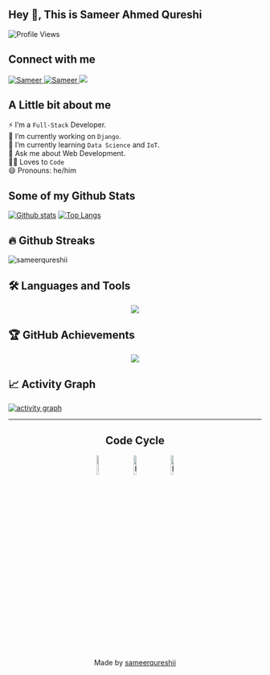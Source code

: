## Hey 👋, This is Sameer Ahmed Qureshi
![Profile Views](https://komarev.com/ghpvc/?username=sameerqureshii&style=for-the-badge)

## Connect with me

 <a href="https://www.linkedin.com/in/sameer-ahmed-qureshi56/" target="_blank">
<img src=https://img.shields.io/badge/linkedin-%231E77B5.svg?&style=for-the-badge&logo=linkedin&logoColor=white alt=Sameer Ahmed Qureshi Linkedin/>
</a>
 <a href="https://github.com/sameerqureshii" target="_blank">
<img src=https://img.shields.io/badge/GitHub-100000?style=for-the-badge&logo=github&logoColor=white alt=Sameer Ahmed Qureshi GitHub />
</a>
<a href="https://kaggle.com/sameerqureshii" target="_blank">
<img src="https://img.shields.io/badge/Kaggle-20BEFF?style=for-the-badge&logo=Kaggle&logoColor=white" />
</a>

<!-- <a href="https://www.blackcater.com" alt="blackcater's blog" target="_blank">
  <img src="https://github.com/blackcater/blackcater/raw/main/images/social-blog.svg" height="40" />
</a>
<a href="mailto:i@blackcater.dev">
  <img src="https://github.com/blackcater/blackcater/raw/main/images/social-gmail.svg" height="40" />
</a>
<a href="https://leetcode-cn.com/u/blackcater/">
  <img src="https://github.com/blackcater/blackcater/raw/main/images/social-leetcode.svg" height="40" />
</a> -->

</br>
<p align='left'>
 
## A Little bit about me
⚡ I’m a `Full-Stack` Developer. </br>
🔭 I’m currently working on `Django`. </br>
🌱 I’m currently learning `Data Science` and `IoT`.</br>
💬 Ask me about Web Development.</br>
👨‍💻 Loves to `Code` </br>
😄 Pronouns: he/him</br>
<!--👯 I’m looking to collaborate on ...</br>
🤔 I’m looking for help with ...</br>  -->
</p>

## Some of my Github Stats

[![Github stats](https://github-readme-stats.vercel.app/api?username=sameerqureshii&show_icons=true&include_all_commits=true)](https://github.com/sameerqureshii/github-readme-stats)
[![Top Langs](https://github-readme-stats.vercel.app/api/top-langs/?username=sameerqureshii&layout=compact)](https://github.com/sameerqureshii/github-readme-stats)

## 🔥 Github Streaks
<p><img align="center" src="https://github-readme-streak-stats.herokuapp.com/?user=sameerqureshii&" alt="sameerqureshii" /></p>


## 🛠️ Languages and Tools
<p align="center">
  <a href="https://skillicons.dev">
    <img src="https://skillicons.dev/icons?i=vscode,html,css,sass,tailwind,bootstrap,javascript,jquery,angular,php,pycharm,python,django,sklearn,opencv,tensorflow,arduino,r,c,cpp,visualstudio,cs,androidstudio,java,git,github,figma,mysql,anaconda,netlify,discord,wordpress,webflow,styledcomponents,stackoverflow,ipfs,notion,windows&perline=16" />
  </a>
</p>

## 🏆 GitHub Achievements
<p align="center">
<a href="#"><img src="https://github-profile-trophy.vercel.app/?username=sameerqureshii&row=1&theme=discord"></a>
</p>

<!--
<p align="center">
  <img alt="Python" width="30px" src="https://cdn.iconscout.com/icon/free/png-64/python-2-226051.png">&emsp;
  <img alt="C++" width="30px" src="https://cdn.iconscout.com/icon/free/png-64/c-4-226082.png">&emsp;
  <img alt="JavaScript" width="30px" src="https://raw.githubusercontent.com/github/explore/80688e429a7d4ef2fca1e82350fe8e3517d3494d/topics/javascript/javascript.png">&emsp;
  <img alt="HTML" width="30px" src="https://cdn.iconscout.com/icon/free/png-64/html-2752158-2284975.png">&emsp;
  <img alt="CSS" width="30px" src="https://cdn.iconscout.com/icon/free/png-64/css-131-722685.png">&emsp;
  <img alt="Django" width="30px" src="https://iconscout.com/free-icon/django-1">
</p>
<p align="center">
  <img alt="Java" width="40px" src="https://raw.githubusercontent.com/github/explore/5b3600551e122a3277c2c5368af2ad5725ffa9a1/topics/java/java.png">&emsp;
  <img alt="R" width="30px" src="http://www.dataconsulting.co.uk/wp-content/uploads/2017/08/Rlogo.png">&emsp;
  <img alt="Dart" width="30px" src="https://external-content.duckduckgo.com/iu/?u=https%3A%2F%2Fwww.scottbrady91.com%2Fimg%2Flogos%2Fdart.png&f=1&nofb=1">&emsp;
  <img alt="git" width="30px" src="https://cdn.freebiesupply.com/logos/large/2x/git-icon-logo-png-transparent.png">&emsp;
  <img alt="PHP" width="30px" src="https://raw.githubusercontent.com/github/explore/ccc16358ac4530c6a69b1b80c7223cd2744dea83/topics/php/php.png">
</p>
<p align="center">
  <img alt="GitHub" width="30px" src="https://cdn.iconscout.com/icon/free/png-256/github-159-721954.png">&emsp;
  <img alt="VSCode" width="30px" src="https://raw.githubusercontent.com/github/explore/80688e429a7d4ef2fca1e82350fe8e3517d3494d/topics/visual-studio-code/visual-studio-code.png">&emsp;
   <img alt="Jupyter Notebook" width="30px" src="https://raw.githubusercontent.com/github/explore/80688e429a7d4ef2fca1e82350fe8e3517d3494d/topics/jupyter-notebook/jupyter-notebook.png">&emsp;
  <img alt="Linux" width="30px" src="https://imagepng.org/wp-content/uploads/2017/06/pinguim-linux-tux.png">&emsp;
  
<p align="center">
  <img alt="MongoDB" width="35px" src="https://cdn.iconscout.com/icon/free/png-64/mongodb-4-1175139.png">&emsp;
  <img alt="MySQL" width="40px" src="https://cdn.icon-icons.com/icons2/2415/PNG/512/mysql_original_wordmark_logo_icon_146417.png">&emsp;
  <img alt="BigQuery" width="35px" src="https://external-content.duckduckgo.com/iu/?u=https%3A%2F%2Fdbdb.io%2Fmedia%2Flogos%2Fbigquery.png&f=1&nofb=1">
</p>
<p align="center">
  <img alt="AWS" width="30px" src="https://cdn.iconscout.com/icon/free/png-256/aws-1869025-1583149.png">&emsp;
  <img alt="Google Cloud" width="30px" src="https://cdn.iconscout.com/icon/free/png-64/google-cloud-2038785-1721675.png">
</p>
<p align="center">
  <img alt="Sheets" width="30px" src="https://logodownload.org/wp-content/uploads/2020/04/excel-logo-2.png">
</p> -->

## 📈 Activity Graph
[![activity graph](https://github-readme-activity-graph.vercel.app/graph?username=sameerqureshii&theme=github-dark-dimmed&custom_title=Sameer's%20Activity%20Graph&hide_border=true)](https://github.com/sameerqureshii/github-readme-activity-graph)

<hr></hr>
<div align="center" >

<h2>Code Cycle</h2>

<img src="https://raw.githubusercontent.com/Tarikul-Islam-Anik/Animated-Fluent-Emojis/master/Emojis/Smilies/Face%20with%20Spiral%20Eyes.png" width="10%" alt="Broken system!"/>&nbsp;&nbsp;&nbsp;&nbsp;&nbsp;
<img src="https://raw.githubusercontent.com/Tarikul-Islam-Anik/Animated-Fluent-Emojis/master/Emojis/Smilies/Relieved%20Face.png" width="10%" alt="It's working!"/>&nbsp;&nbsp;&nbsp;&nbsp;&nbsp;
<img src="https://raw.githubusercontent.com/Tarikul-Islam-Anik/Animated-Fluent-Emojis/master/Emojis/Smilies/Astonished%20Face.png" width="10%" alt="It's working but you don't know how!"/>
</div>

<div align="center" >
Made by <a href="https://github.com/sameerqureshii">sameerqureshii</a>
</div>
